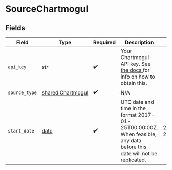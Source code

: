 # SourceChartmogul


## Fields

| Field                                                                                                                                                                                                | Type                                                                                                                                                                                                 | Required                                                                                                                                                                                             | Description                                                                                                                                                                                          | Example                                                                                                                                                                                              |
| ---------------------------------------------------------------------------------------------------------------------------------------------------------------------------------------------------- | ---------------------------------------------------------------------------------------------------------------------------------------------------------------------------------------------------- | ---------------------------------------------------------------------------------------------------------------------------------------------------------------------------------------------------- | ---------------------------------------------------------------------------------------------------------------------------------------------------------------------------------------------------- | ---------------------------------------------------------------------------------------------------------------------------------------------------------------------------------------------------- |
| `api_key`                                                                                                                                                                                            | *str*                                                                                                                                                                                                | :heavy_check_mark:                                                                                                                                                                                   | Your Chartmogul API key. See <a href="https://help.chartmogul.com/hc/en-us/articles/4407796325906-Creating-and-Managing-API-keys#creating-an-api-key"> the docs </a> for info on how to obtain this. |                                                                                                                                                                                                      |
| `source_type`                                                                                                                                                                                        | [shared.Chartmogul](../../models/shared/chartmogul.md)                                                                                                                                               | :heavy_check_mark:                                                                                                                                                                                   | N/A                                                                                                                                                                                                  |                                                                                                                                                                                                      |
| `start_date`                                                                                                                                                                                         | [date](https://docs.python.org/3/library/datetime.html#date-objects)                                                                                                                                 | :heavy_check_mark:                                                                                                                                                                                   | UTC date and time in the format 2017-01-25T00:00:00Z. When feasible, any data before this date will not be replicated.                                                                               | 2017-01-25T00:00:00Z                                                                                                                                                                                 |